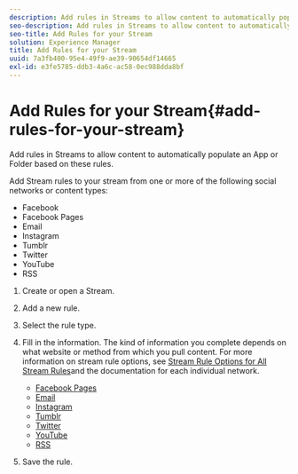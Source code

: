 ```yaml
---
description: Add rules in Streams to allow content to automatically populate an App or Folder based on these rules.
seo-description: Add rules in Streams to allow content to automatically populate an App or Folder based on these rules.
seo-title: Add Rules for your Stream
solution: Experience Manager
title: Add Rules for your Stream
uuid: 7a3fb400-95e4-49f9-ae39-90654df14665
exl-id: e3fe5785-ddb3-4a6c-ac58-0ec988dda8bf
---
```

# Add Rules for your Stream{#add-rules-for-your-stream}

Add rules in Streams to allow content to automatically populate an App or Folder based on these rules.

Add Stream rules to your stream from one or more of the following social networks or content types:

* Facebook
* Facebook Pages
* Email
* Instagram
* Tumblr
* Twitter
* YouTube
* RSS

1. Create or open a Stream.
1. Add a new rule.
1. Select the rule type.
1. Fill in the information. The kind of information you complete depends on what website or method from which you pull content. For more information on stream rule options, see [Stream Rule Options for All Stream Rules](../c-streams/c-stream-rule-options-for-all-stream-rules.md#c_stream_rule_options_for_all_stream_rules)and the documentation for each individual network.

    * [Facebook Pages](../c-streams/c-facebook-page-rules.md#c_facebook_page_rules)
    * [Email](../c-streams/c-email-rules.md#c_email_rules)
    * [Instagram](../c-streams/c-instagram-rules.md#c_instagram_rules)
    * [Tumblr](../c-streams/c-tumblr-rules.md#c_tumblr_rules)
    * [Twitter](../c-streams/c-twitter-rules.md#c_twitter_rules)
    * [YouTube](../c-streams/c-youtube-rules/c-youtube-rules.md#c_youtube_rules)
    * [RSS](../c-streams/c-rss-rules-streams.md#c_rss_rules_streams)

1. Save the rule.
